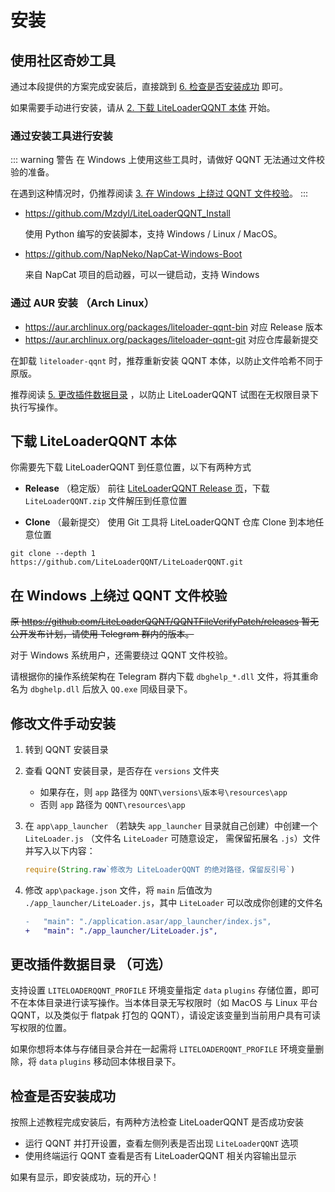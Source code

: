 # 安装


## 使用社区奇妙工具

通过本段提供的方案完成安装后，直接跳到 [6. 检查是否安装成功](#%E6%A3%80%E6%9F%A5%E6%98%AF%E5%90%A6%E5%AE%89%E8%A3%85%E6%88%90%E5%8A%9F) 即可。

如果需要手动进行安装，请从 [2. 下载 LiteLoaderQQNT 本体](#下载-liteloaderqqnt-本体) 开始。

### 通过安装工具进行安装

::: warning 警告
在 Windows 上使用这些工具时，请做好 QQNT 无法通过文件校验的准备。

在遇到这种情况时，仍推荐阅读 [3. 在 Windows 上绕过 QQNT 文件校验](#在-windows-上绕过-qqnt-文件校验)。
:::

- <https://github.com/Mzdyl/LiteLoaderQQNT_Install> 

  使用 Python 编写的安装脚本，支持 Windows / Linux / MacOS。

- <https://github.com/NapNeko/NapCat-Windows-Boot> 

  来自 NapCat 项目的启动器，可以一键启动，支持 Windows

### 通过 AUR 安装 （Arch Linux）

- <https://aur.archlinux.org/packages/liteloader-qqnt-bin> 对应 Release 版本
- <https://aur.archlinux.org/packages/liteloader-qqnt-git> 对应仓库最新提交

在卸载 `liteloader-qqnt` 时，推荐重新安装 QQNT 本体，以防止文件哈希不同于原版。

推荐阅读 [5. 更改插件数据目录](#更改插件数据目录-可选) ，以防止 LiteLoaderQQNT 试图在无权限目录下执行写操作。

## 下载 LiteLoaderQQNT 本体

你需要先下载 LiteLoaderQQNT 到任意位置，以下有两种方式

- **Release** （稳定版）
前往 [LiteLoaderQQNT Release 页](https://github.com/LiteLoaderQQNT/LiteLoaderQQNT/releases/latest)，下载 `LiteLoaderQQNT.zip` 文件解压到任意位置

- **Clone** （最新提交）
使用 Git 工具将 LiteLoaderQQNT 仓库 Clone 到本地任意位置

``` shell
git clone --depth 1 https://github.com/LiteLoaderQQNT/LiteLoaderQQNT.git
```

## 在 Windows 上绕过 QQNT 文件校验

~~原 https://github.com/LiteLoaderQQNT/QQNTFileVerifyPatch/releases 暂无公开发布计划，请使用 Telegram 群内的版本。~~

对于 Windows 系统用户，还需要绕过 QQNT 文件校验。

请根据你的操作系统架构在 Telegram 群内下载 `dbghelp_*.dll` 文件，将其重命名为 `dbghelp.dll` 后放入 `QQ.exe` 同级目录下。

## 修改文件手动安装

1. 转到 QQNT 安装目录

2. 查看 QQNT 安装目录，是否存在 `versions` 文件夹
   - 如果存在，则 `app` 路径为 `QQNT\versions\版本号\resources\app`
   - 否则 `app` 路径为 `QQNT\resources\app`

3. 在 `app\app_launcher` （若缺失 `app_launcher` 目录就自己创建）中创建一个 `LiteLoader.js` （文件名 `LiteLoader` 可随意设定， 需保留拓展名 `.js`）文件并写入以下内容：

   ```javascript
   require(String.raw`修改为 LiteLoaderQQNT 的绝对路径，保留反引号`)
   ```

4. 修改 `app\package.json` 文件，将 `main` 后值改为 `./app_launcher/LiteLoader.js`，其中 `LiteLoader` 可以改成你创建的文件名

   ```diff
   -   "main": "./application.asar/app_launcher/index.js",
   +   "main": "./app_launcher/LiteLoader.js",
   ```

## 更改插件数据目录 （可选）

支持设置 `LITELOADERQQNT_PROFILE` 环境变量指定 `data` `plugins` 存储位置，即可不在本体目录进行读写操作。当本体目录无写权限时（如 MacOS 与 Linux 平台 QQNT，以及类似于 flatpak 打包的 QQNT），请设定该变量到当前用户具有可读写权限的位置。

如果你想将本体与存储目录合并在一起需将 `LITELOADERQQNT_PROFILE` 环境变量删除，将 `data` `plugins` 移动回本体根目录下。

## 检查是否安装成功

按照上述教程完成安装后，有两种方法检查 LiteLoaderQQNT 是否成功安装

- 运行 QQNT 并打开设置，查看左侧列表是否出现 `LiteLoaderQQNT` 选项
- 使用终端运行 QQNT 查看是否有 LiteLoaderQQNT 相关内容输出显示

如果有显示，即安装成功，玩的开心！
